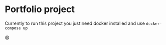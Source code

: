 # Portfolio project

Currently to run this project you just need docker installed and use `docker-compose up`

:smile: